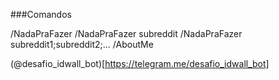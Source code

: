 ###Comandos

/NadaPraFazer
/NadaPraFazer subreddit
/NadaPraFazer subreddit1;subreddit2;...
/AboutMe

(@desafio_idwall_bot)[https://telegram.me/desafio_idwall_bot]
